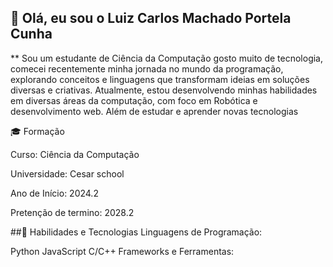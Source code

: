 ## 👋 Olá, eu sou o Luiz Carlos Machado Portela Cunha


** Sou um estudante de Ciência da Computação gosto muito de tecnologia, comecei recentemente minha jornada no mundo da programação, explorando conceitos e linguagens que transformam ideias em soluções diversas e criativas. Atualmente, estou desenvolvendo minhas habilidades em diversas áreas da computação, com foco em Robótica e desenvolvimento web. Além de estudar e aprender novas tecnologias

🎓 Formação

Curso: Ciência da Computação

Universidade: Cesar school

Ano de Início: 2024.2

Pretenção de termino: 2028.2

##🔧 Habilidades e Tecnologias
Linguagens de Programação:

Python
JavaScript
C/C++
Frameworks e Ferramentas:




